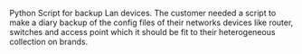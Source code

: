 Python Script for backup Lan devices. The customer needed a script to make a diary backup of the config files of their networks devices like router, switches and access point which it should be fit to their heterogeneous collection on brands.